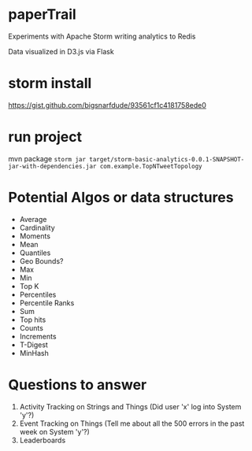 # paperTrail

Experiments with Apache Storm writing analytics to Redis

Data visualized in D3.js via Flask

# storm install

https://gist.github.com/bigsnarfdude/93561cf1c4181758ede0

# run project
mvn package
`storm jar target/storm-basic-analytics-0.0.1-SNAPSHOT-jar-with-dependencies.jar com.example.TopNTweetTopology`

# Potential Algos or data structures

  * Average
  * Cardinality 
  * Moments
  * Mean
  * Quantiles
  * Geo Bounds?
  * Max
  * Min
  * Top K
  * Percentiles
  * Percentile Ranks
  * Sum
  * Top hits
  * Counts
  * Increments
  * T-Digest
  * MinHash

# Questions to answer

1. Activity Tracking on Strings and Things (Did user 'x' log into System 'y'?)
2. Event Tracking on Things (Tell me about all the 500 errors in the past week on System 'y'?)
3. Leaderboards
